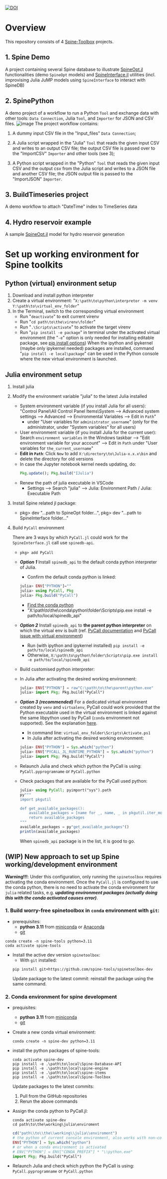 [![DOI](https://zenodo.org/badge/510028817.svg)](https://zenodo.org/doi/10.5281/zenodo.7802212)

# Overview
This repository consists of 4 [Spine-Toolbox](https://github.com/Spine-tools/Spine-Toolbox) projects.

## 1. Spine Demo
A project containing several Spine database to illustrate [SpineOpt.jl](https://github.com/Spine-tools/SpineOpt.jl) functionalities (demo `SpineOpt` models) and [SpineInterface.jl](https://github.com/spine-tools/SpineInterface.jl) utilities (incl. improvising Julia JuMP models using `SpineInterface` to interact with SpineDB)

## 2. SpinePython
A demo project of a workflow to run a Python `Tool` and exchange data with other tools: `Data Connection`, Julia `Tool`, and `Importer` for JSON and CSV files.
![image](https://github.com/nnhjy/Spine-Samples/assets/43530784/fd941256-548d-4d91-904e-30204d82433a)
The project workflow contains:

1. A dummy input CSV file in the "Input_files" `Data Connection`;

2. A Julia script wrapped in the "Julia" `Tool` that reads the given input CSV and writes to an output CSV file; the output CSV file is passed over to the "ImportCSV" `Importer` and other tools (see 3);

3. A Python script wrapped in the "Python" `Tool` that reads the given input CSV and the output csv from the Julia script and writes to a JSON file and another CSV file; the JSON output file is passed to the "ImportJSON" `Importer`. 


## 3. BuildTimeseries project 
A demo workflow to attach "DateTime" index to TimeSeries data

## 4. Hydro reservoir example
A sample [SpineOpt.jl](https://github.com/Spine-tools/SpineOpt.jl) model for hydro reservoir generation

# Set up working environment for Spine toolkits

## Python (virtual) environment setup
1. Download and install python interpreter
2. Create a virtual environment: "`X:\path\to\python\interpretor -m venv Y:\path\to\virtual_env_folder`"
3. In the Terminal, switch to the corresponding virtual environment
	- Run "`deactivate`" to exit current virenv
	- Run "`cd path\to\the\virenv\folder`"
	- Run "`.\Scripts\activate`" to activate the target virenv
	- Run "`pip install -e package`" in terminal under the activated virtual environment (the "`-e`" option is only needed for installing editable package, see [pip install options](https://pip.pypa.io/en/stable/cli/pip_install/#options))
When the ipython and ipykernel (maybe only ipykernel needed) packages are installed, command "`pip install -e local\package`" can be used in the Python console where the new virtual environment is launched. 

## Julia environment setup
1. Install julia
2. Modify the environment variable "julia" to the latest Julia installed
	- System environment variable (if you install Julia for all users):
	"Control Panel\All Control Panel Items\System --> Advanced system settings --> Advanced --> Environmental Variables --> Edit in `Path`" 
	    - under "User variables for `administrator_username`" (only for the administrator, under "System variables" for all users)
	- User environment variable (if you install Julia for the current user): 
	Search `environment variables` in the Windows taskbar --> "Edit environment variable for your account" --> Edit in `Path` under "User variables for `the_current_username`"
	- **Edit in `Path`**: Click `New` to add `X:\directory\to\Julia-x.x.x\bin` and delete the directory for old versions
    - In case the Jupyter notebook kernel needs updating, do: 
		```julia
		Pkg.update(); Pkg.build("IJulia")
		```
	- Renew the path of julia executable in VSCode
		- Settings --> Search "julia" --> Julia: Environment Path / Julia: Executable Path
3. Install Spine related jl package:
	- pkg> dev "...path to SpineOpt folder...", pkg> dev "...path to SpineInterface folder..."
4. Build `PyCall` environment

	There are 3 ways by which `PyCall.jl` could work for the `SpineInterface.jl` call use `spinedb-api`.
	- `pkg> add PyCall`
	- ***Option 1*** Install `spinedb_api` to the default conda python interpreter of Julia.
		- Confirm the default conda python is linked: 
		```julia
		julia> ENV["PYTHON"]=""
		julia> using PyCall, Pkg
		julia> Pkg.build("PyCall")
		```
		- [Find the conda python](https://github.com/nnhjy/julia-introduction#manage-julia-conda-environment)
		- "X:\path\to\the\conda\python\folder\Scripts\pip.exe install -e path/to/local/spinedb_api"
	
	- ***Option 2*** Install `spinedb_api` to **the parent python interpreter** on which the virtual env is built (ref. [PyCall documentation](https://github.com/JuliaPy/PyCall.jl) and [PyCall issue with virtual environment](https://github.com/JuliaPy/PyCall.jl/issues/706))
		- Run (with ipython and ipykernel installed) `pip install -e path/to/local/spinedb_api `
		- Otherwise, `X:\path\to\python\folder\Scripts\pip.exe install -e path/to/local/spinedb_api`
	- Build customised python interpreter: 
	- In Julia after activating the desired working environment:
		```julia
		julia> ENV["PYTHON"] = raw"C:\path\to\the\parent\python.exe"
		julia> import Pkg; Pkg.build("PyCall")
		```
	
	- ***Option 3 (recommended)*** For a dedicated virtual environment created by `venv` and `virtualenv`, PyCall could work provided that the Python executable used in the virtual environment is linked against the same libpython used by PyCall (`conda` environment not supported). See the explanation [here](https://github.com/JuliaPy/PyCall.jl#python-virtual-environments).
		- In command line: `virtual_env_folder\Scripts\Activate.ps1`
		- In Julia after activating the desired working environment:
		```julia
		julia> ENV["PYTHON"] = Sys.which("python")
		julia> ENV["PYCALL_JL_RUNTIME_PYTHON"] = Sys.which("python")
		julia> import Pkg; Pkg.build("PyCall")
		```
	
	- Relaunch Julia and check which python the PyCall is using: `PyCall.pyprogramname` or `PyCall.python`
	- Check packages that are available for the PyCall used python: 
		```julia
		julia> using PyCall; pyimport("sys").path
		py"""
		import pkgutil

		def get_available_packages():
    		available_packages = [name for _, name, _ in pkgutil.iter_modules()]
    		return available_packages
		"""
		available_packages = py"get_available_packages"()
		println(available_packages)
		```
		When `spinedb_api` package is in the list, it is good to go.

## (WIP) New approach to set up Spine working/development environment

**Warning!!!**: Under this configuration, only running the `spinetoolbox` requires activating the conda environment. Once the `PyCall.jl` is configured to use the conda python, there is no need to activate the conda environment for `julia` related tasks, e.g. ***updating environment packages (actually doing this with the conda activated causes error)***.

### 1. Build worry-free spinetoolbox in `conda` environment with `git`:
- prerequisites: 
	- **python 3.11** from [miniconda](https://docs.conda.io/en/latest/miniconda.html) or [Anaconda](https://www.anaconda.com/products/distribution)
	- [git](https://git-scm.com/downloads)

```console
conda create -n spine-tools python=3.11
coda activate spine-tools
```

- Install the active dev version `spinetoolbox`:
    - With `git` installed:
    ```console
    pip install git+https://github.com/spine-tools/spinetoolbox-dev
    ```
    Update package to the latest commit: reinstall the package using the same command.

### 2. Conda environment for spine development
- prequisites:
	- **python 3.11** from [miniconda](https://docs.conda.io/en/latest/miniconda.html)
	- [git](https://git-scm.com/downloads)

- Create a new conda virtual environment:

	```console
	conda create -n spine-dev python=3.11
	```

- install the python packages of spine-tools:

	```console
	coda activate spine-dev
	pip install -e .\path\to\local\Spine-Database-API
	pip install -e .\path\to\local\spine-engine
	pip install -e .\path\to\local\spine-items
	pip install -e .\path\to\local\Spine-Toolbox
	```
	Update packages to the latest commits: 
	1. Pull from the GitHub repositories
	2. Rerun the above commands

- Assign the conda python to PyCall.jl:
	```console
	conda activate spine-dev
	cd path\to\the\working\julia\enviroment
	```
	
	```julia
	cd("path\\to\\the\\working\\julia\\enviroment")
	# the python of current console environment, also works with non-conda python
	ENV["PYTHON"] = Sys.which("python")
	# or when a conda environment is activated
	# ENV["PYTHON"] = ENV["CONDA_PREFIX"] * "\\python.exe"
	import Pkg; Pkg.build("PyCall")
	```
- Relaunch Julia and check which python the PyCall is using: `PyCall.pyprogramname` or `PyCall.python`

